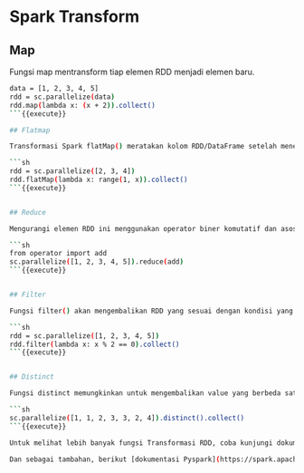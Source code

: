 # Spark Transform

## Map

Fungsi map mentransform tiap elemen RDD menjadi elemen baru.

```sh
data = [1, 2, 3, 4, 5]
rdd = sc.parallelize(data)
rdd.map(lambda x: (x + 2)).collect()
```{{execute}}

## Flatmap

Transformasi Spark flatMap() meratakan kolom RDD/DataFrame setelah menerapkan fungsi pada setiap elemen dan mengembalikan RDD/DataFrame baru.

```sh
rdd = sc.parallelize([2, 3, 4])
rdd.flatMap(lambda x: range(1, x)).collect()
```{{execute}}


## Reduce

Mengurangi elemen RDD ini menggunakan operator biner komutatif dan asosiatif yang ditentukan

```sh
from operator import add
sc.parallelize([1, 2, 3, 4, 5]).reduce(add)
```{{execute}}


## Filter

Fungsi filter() akan mengembalikan RDD yang sesuai dengan kondisi yang diberikan.

```sh
rdd = sc.parallelize([1, 2, 3, 4, 5])
rdd.filter(lambda x: x % 2 == 0).collect()
```{{execute}}


## Distinct

Fungsi distinct memungkinkan untuk mengembalikan value yang berbeda satu sama lain pada RDD. 

```sh
sc.parallelize([1, 1, 2, 3, 3, 2, 4]).distinct().collect()
```{{execute}}

Untuk melihat lebih banyak fungsi Transformasi RDD, coba kunjungi dokumentasi resminya [di sini](https://spark.apache.org/docs/latest/rdd-programming-guide.html#transformations).

Dan sebagai tambahan, berikut [dokumentasi Pyspark](https://spark.apache.org/docs/latest/api/python/reference/pyspark.html#rdd-apis).